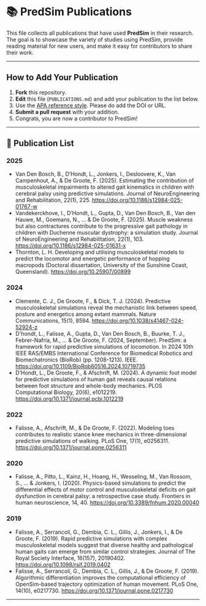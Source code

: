 # 📚 PredSim Publications

This file collects all publications that have used **PredSim** in their research.  
The goal is to showcase the variety of studies using PredSim, provide reading material for new users, and make it easy for contributors to share their work.

---

## How to Add Your Publication

1. **Fork** this repository.
2. **Edit** this file (`PUBLICATIONS.md`) and add your publication to the list below.
3. Use the [APA reference style](https://apastyle.apa.org/style-grammar-guidelines/references/examples). Please do add the DOI or URL.
4. **Submit a pull request** with your addition.
5. Congrats, you are now a contributor to PredSim! 
---

## 📄 Publication List

### 2025
- Van Den Bosch, B., D’Hondt, L., Jonkers, I., Desloovere, K., Van Campenhout, A., & De Groote, F. (2025). Estimating the contribution of musculoskeletal impairments to altered gait kinematics in children with cerebral palsy using predictive simulations. Journal of NeuroEngineering and Rehabilitation, 22(1), 225. https://doi.org/10.1186/s12984-025-01767-w
- Vandekerckhove, I., D’Hondt, L., Gupta, D., Van Den Bosch, B., Van den Hauwe, M., Goemans, N., ... & De Groote, F. (2025). Muscle weakness but also contractures contribute to the progressive gait pathology in children with Duchenne muscular dystrophy: a simulation study. Journal of NeuroEngineering and Rehabilitation, 22(1), 103. https://doi.org/10.1186/s12984-025-01631-x
- Thornton, L. H. Developing and utilising musculoskeletal models to predict the locomotor and energetic performance of hopping macropods (Doctoral dissertation, University of the Sunshine Coast, Queensland). https://doi.org/10.25907/00899

### 2024
- Clemente, C. J., De Groote, F., & Dick, T. J. (2024). Predictive musculoskeletal simulations reveal the mechanistic link between speed, posture and energetics among extant mammals. Nature Communications, 15(1), 8594. https://doi.org/10.1038/s41467-024-52924-z
- D'hondt, L., Falisse, A., Gupta, D., Van Den Bosch, B., Buurke, T. J., Febrer-Nafría, M., ... & De Groote, F. (2024, September). PredSim: a framework for rapid predictive simulations of locomotion. In 2024 10th IEEE RAS/EMBS International Conference for Biomedical Robotics and Biomechatronics (BioRob) (pp. 1208-1213). IEEE. https://doi.org/10.1109/BioRob60516.2024.10719735
- D’Hondt, L., De Groote, F., & Afschrift, M. (2024). A dynamic foot model for predictive simulations of human gait reveals causal relations between foot structure and whole-body mechanics. PLOS Computational Biology, 20(6), e1012219. https://doi.org/10.1371/journal.pcbi.1012219

### 2022
- Falisse, A., Afschrift, M., & De Groote, F. (2022). Modeling toes contributes to realistic stance knee mechanics in three-dimensional predictive simulations of walking. PLoS One, 17(1), e0256311. https://doi.org/10.1371/journal.pone.0256311

### 2020
- Falisse, A., Pitto, L., Kainz, H., Hoang, H., Wesseling, M., Van Rossom, S., ... & Jonkers, I. (2020). Physics-based simulations to predict the differential effects of motor control and musculoskeletal deficits on gait dysfunction in cerebral palsy: a retrospective case study. Frontiers in human neuroscience, 14, 40. https://doi.org/10.3389/fnhum.2020.00040

### 2019
- Falisse, A., Serrancolí, G., Dembia, C. L., Gillis, J., Jonkers, I., & De Groote, F. (2019). Rapid predictive simulations with complex musculoskeletal models suggest that diverse healthy and pathological human gaits can emerge from similar control strategies. Journal of The Royal Society Interface, 16(157), 20190402. https://doi.org/10.1098/rsif.2019.0402
- Falisse, A., Serrancolí, G., Dembia, C. L., Gillis, J., & De Groote, F. (2019). Algorithmic differentiation improves the computational efficiency of OpenSim-based trajectory optimization of human movement. PLoS One, 14(10), e0217730. https://doi.org/10.1371/journal.pone.0217730
---
